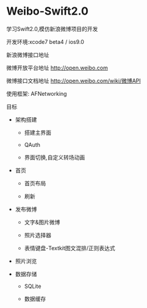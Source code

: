 # Weibo-Swift2.0
学习Swift2.0,模仿新浪微博项目的开发

开发环境:xcode7 beta4 / ios9.0 

新浪微博接口地址

微博开放平台地址 http://open.weibo.com

微博接口文档地址 http://open.weibo.com/wiki/微博API

使用框架:
AFNetworking

目标

* 架构搭建

  * 搭建主界面

  * QAuth

  * 界面切换,自定义转场动画

* 首页

  * 首页布局

  * 刷新

* 发布微博

  * 文字&图片微博

  * 照片选择器

  * 表情键盘-Textkit图文混排/正则表达式

* 照片浏览

* 数据存储

  * SQLite

  * 数据缓存


